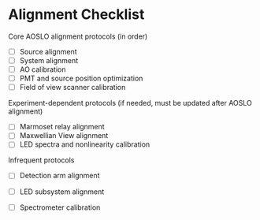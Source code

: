 # Alignment Checklist

Core AOSLO alignment protocols (in order)
- [ ] Source alignment
- [ ] System alignment
- [ ] AO calibration
- [ ] PMT and source position optimization
- [ ] Field of view scanner calibration

Experiment-dependent protocols (if needed, must be updated after AOSLO alignment)
- [ ] Marmoset relay alignment
- [ ] Maxwellian View alignment
- [ ] LED spectra and nonlinearity calibration

Infrequent protocols
- [ ] Detection arm alignment
- [ ] LED subsystem alignment
- [ ] Spectrometer calibration

